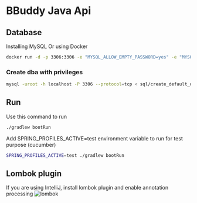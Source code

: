 # BBuddy Java Api

## Database
Installing MySQL
Or using Docker
```zsh
docker run -d -p 3306:3306 -e "MYSQL_ALLOW_EMPTY_PASSWORD=yes" -e "MYSQL_USER=nerd" -e "MYSQL_PASSWORD=dbs3cr3t" -e "MYSQL_DATABASE=bbuddy" --name "bbuddy_mysql" mysql --character-set-server=utf8mb4 --collation-server=utf8mb4_unicode_ci --max-allowed-packet=67108864
```

### Create dba with privileges
```zsh
mysql -uroot -h localhost -P 3306 --protocol=tcp < sql/create_default_dba.sql
```

## Run
Use this command to run
```zsh
./gradlew bootRun
```
Add SPRING_PROFILES_ACTIVE=test environment variable to run for test purpose (cucumber)
```zsh
SPRING_PROFILES_ACTIVE=test ./gradlew bootRun 
```

## Lombok plugin
If you are using IntelliJ, install lombok plugin and enable annotation processing
![lombok](/../screenshots/images/lombok.jpg "Enable Annotation Processing")

